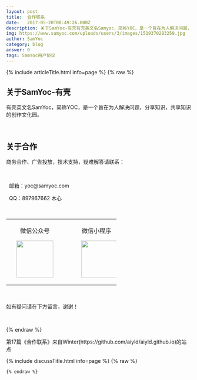 ```yaml
---
layout: post
title:  合作联系
date:   2017-05-20T08:49:26.000Z
description: 关于SamYoc-有壳有壳英文名Samyoc，简称YOC，是一个旨在为人解决问题，分享知识，共享知识的创作文化园。关于合作商务合作、广告投放，技术支持，疑难解答请联系：  邮箱：yo...
img: https://www.samyoc.com/uploads/users/3/images/1519370283259.jpg
author: SamYoc
category: blog
answer: 0
tags: SamYoc用户协议
---
```

<div class="article-root">
  <div class="article">
    {% include articleTitle.html info=page %}
    {% raw %}
    <div class="article-content"><h2>关于SamYoc-有壳</h2>  <p>有壳英文名SamYoc，简称YOC，是一个旨在为人解决问题，分享知识，共享知识的创作文化园。</p>  <p>&nbsp;</p>  <h2>关于合作</h2>  <p>商务合作、广告投放，技术支持，疑难解答请联系：</p>  <p>&nbsp;</p>  <p>&nbsp; 邮箱：yoc@samyoc.com</p>  <p>&nbsp; QQ：897967662 木心</p>  <p>&nbsp;</p>  <table border="0" cellpadding="0" cellspacing="0" style="width:300px"> 	<tbody> 		<tr> 			<td> 			<p>&nbsp; &nbsp; &nbsp; &nbsp;微信公众号</p>  			<p><img src="https://www.samyoc.com/uploads/users/3/images/1519371002431.jpg" style="height:100px; margin:0 20px; max-width:100px; width:100px" /></p> 			</td> 			<td> 			<p>&nbsp;</p> 			</td> 			<td> 			<p>&nbsp; &nbsp; &nbsp;微信小程序</p>  			<p><img src="https://www.samyoc.com/uploads/users/3/images/1519370974665.jpg" style="height:100px; margin:0 20px; max-width:100px; width:100px" /></p> 			</td> 		</tr> 	</tbody> </table>  <p>&nbsp;</p>  <p>如有疑问请在下方留言，谢谢！</p>  <p>&nbsp;</p> </div>
    {% endraw %}
  </div>
  <p class="winter_mark">第17篇《合作联系》来自Winter(https://github.com/aiyld/aiyld.github.io)的站点</p>
  <div class="discuss-wrapper">
    {% include discussTitle.html info=page %}
    {% raw %}
    
    {% endraw %}
  </div>
<div>
